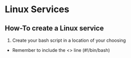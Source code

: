 # Linux Services

## How-To create a Linux service
1. Create your bash script in a location of your choosing
- Remember to include the <<shebang>> line (#!/bin/bash)
